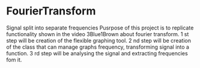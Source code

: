 # FourierTransform
Signal split into separate frequencies
Pusrpose of this project is to replicate functionality shown in the video 3Blue1Brown about fourier transform.
1 st step will be creation of the flexible graphing tool.
2 nd step will be creation of the class that can manage graphs frequency, transforming signal into a function.
3 rd step will be analysing the signal and extracting frequencies fom it.
